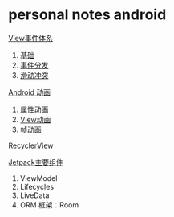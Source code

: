 # personal notes android
    
[View事件体系](https://github.com/xiaojing1031/personal-notes-android-/blob/main/View%E4%BA%8B%E4%BB%B6%E4%BD%93%E7%B3%BB.md#view-%E4%BA%8B%E4%BB%B6%E4%BD%93%E7%B3%BB)
1. [基础](https://github.com/xiaojing1031/personal-notes-android-/blob/main/View%E4%BA%8B%E4%BB%B6%E4%BD%93%E7%B3%BB.md#1-%E5%9F%BA%E7%A1%80)
2. [事件分发](https://github.com/xiaojing1031/personal-notes-android-/blob/main/View%E4%BA%8B%E4%BB%B6%E4%BD%93%E7%B3%BB.md#3-%E4%BA%8B%E4%BB%B6%E5%88%86%E5%8F%91%E6%9C%BA%E5%88%B6-motionevent%E7%9A%84%E4%BA%8B%E4%BB%B6%E5%88%86%E5%8F%91%E8%BF%87%E7%A8%8B)    
3. [滑动冲突](https://github.com/xiaojing1031/personal-notes-android-/blob/main/View%E4%BA%8B%E4%BB%B6%E4%BD%93%E7%B3%BB.md#4-%E6%BB%91%E5%8A%A8%E5%86%B2%E7%AA%81)

[Android 动画](https://github.com/xiaojing1031/personal-notes-android-/blob/main/Android%20%E5%8A%A8%E7%94%BB.md#android-%E5%8A%A8%E7%94%BB)
1. [属性动画](https://github.com/xiaojing1031/personal-notes-android-/blob/main/Android%20%E5%8A%A8%E7%94%BB.md#%E5%B1%9E%E6%80%A7%E5%8A%A8%E7%94%BB)
2. [View动画](https://github.com/xiaojing1031/personal-notes-android-/blob/main/Android%20%E5%8A%A8%E7%94%BB.md#view-%E5%8A%A8%E7%94%BB)
3. [帧动画](https://github.com/xiaojing1031/personal-notes-android-/blob/main/Android%20%E5%8A%A8%E7%94%BB.md#%E5%B8%A7%E5%8A%A8%E7%94%BB)

[RecyclerView](https://github.com/xiaojing1031/personal-notes-android-/blob/main/RecyclerView.md#recyclerview)

[Jetpack主要组件](https://github.com/xiaojing1031/personal-notes-android/blob/main/Jetpack%E5%BC%80%E5%8F%91%E7%BB%84%E4%BB%B6.md#jetpack-%E4%B8%BB%E8%A6%81%E6%A1%86%E6%9E%B6--%E7%BB%84%E4%BB%B6)
1. ViewModel
2. Lifecycles
3. LiveData
4. ORM 框架：Room

